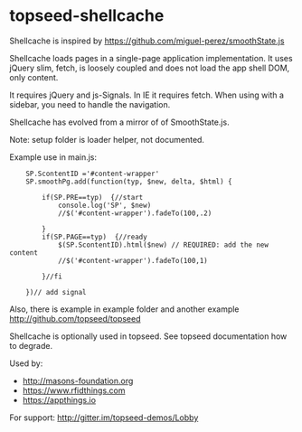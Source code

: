 # topseed-shellcache

Shellcache is inspired by https://github.com/miguel-perez/smoothState.js

Shellcache loads pages in a single-page application implementation. 
It uses jQuery slim, fetch, is loosely coupled and does not load the app shell DOM, only content.

It requires jQuery and js-Signals. In IE it requires fetch.
When using with a sidebar, you need to handle the navigation.

Shellcache has evolved from a mirror of of SmoothState.js. 

Note: setup folder is loader helper, not documented.

Example use in main.js:


		SP.ScontentID ='#content-wrapper'
		SP.smoothPg.add(function(typ, $new, delta, $html) {

			if(SP.PRE==typ)  {//start
				console.log('SP', $new)
				//$('#content-wrapper').fadeTo(100,.2)

			}
			if(SP.PAGE==typ)  {//ready
				$(SP.ScontentID).html($new) // REQUIRED: add the new content
				//$('#content-wrapper').fadeTo(100,1)

			}//fi

		})// add signal


Also, there is example in example folder and another example <http://github.com/topseed/topseed>

Shellcache is optionally used in topseed.
See topseed documentation how to degrade.

Used by:
- http://masons-foundation.org
- https://www.rfidthings.com
- https://appthings.io

For support: <http://gitter.im/topseed-demos/Lobby>